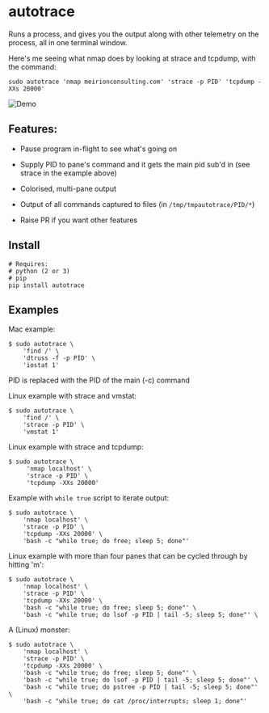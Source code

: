 # autotrace

Runs a process, and gives you the output along with other telemetry on the
process, all in one terminal window.

Here's me seeing what nmap does by looking at strace and tcpdump, with the command:

```
sudo autotrace 'nmap meirionconsulting.com' 'strace -p PID' 'tcpdump -XXs 20000'
```

![Demo](https://raw.githubusercontent.com/ianmiell/autotrace/master/demo.gif)

## Features:

- Pause program in-flight to see what's going on

- Supply PID to pane's command and it gets the main pid sub'd in (see strace in the example above)

- Colorised, multi-pane output

- Output of all commands captured to files (in `/tmp/tmpautotrace/PID/*`)

- Raise PR if you want other features


## Install

```
# Requires:
# python (2 or 3)
# pip
pip install autotrace
```


## Examples

Mac example:

```
$ sudo autotrace \
    'find /' \
    'dtruss -f -p PID' \
    'iostat 1'
```

PID is replaced with the PID of the main (-c) command


Linux example with strace and vmstat:

```
$ sudo autotrace \
    'find /' \
    'strace -p PID' \
    'vmstat 1'
```

Linux example with strace and tcpdump:

```
$ sudo autotrace \
     'nmap localhost' \
     'strace -p PID' \
     'tcpdump -XXs 20000'
```

Example with `while true` script to iterate output:

```
$ sudo autotrace \
    'nmap localhost' \
    'strace -p PID' \
    'tcpdump -XXs 20000' \
    'bash -c "while true; do free; sleep 5; done"'
```

Linux example with more than four panes that can be cycled through by hitting
'm':

```
$ sudo autotrace \
    'nmap localhost' \
    'strace -p PID' \
    'tcpdump -XXs 20000' \
    'bash -c "while true; do free; sleep 5; done"' \
    'bash -c "while true; do lsof -p PID | tail -5; sleep 5; done"' \
```

A (Linux) monster:

```
$ sudo autotrace \
    'nmap localhost' \
    'strace -p PID' \
    'tcpdump -XXs 20000' \
    'bash -c "while true; do free; sleep 5; done"' \
    'bash -c "while true; do lsof -p PID | tail -5; sleep 5; done"' \
    'bash -c "while true; do pstree -p PID | tail -5; sleep 5; done"' \
    'bash -c "while true; do cat /proc/interrupts; sleep 1; done"'
```

